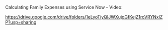 Calculating Family Expenses using Service Now - Video:



https://drive.google.com/drive/folders/1eLyoTiyQIJWXujoGfKejZ1roVRYNxlZP?usp=sharing

